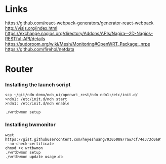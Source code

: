# Links

https://github.com/react-webpack-generators/generator-react-webpack
http://visjs.org/index.html
https://exchange.nagios.org/directory/Addons/APIs/Nagira--2D-Nagios-RESTful-API/details
https://sudoroom.org/wiki/Mesh/Monitoring#OpenWRT_Package:_nrpe
https://github.com/firehol/netdata


# Router

### Installing the launch script
```
scp ~/git/ndn-demo/ndn_ui/openwrt_rest/ndn ndn1:/etc/init.d/
>ndn1: /etc/init.d/ndn start
>ndn1: /etc/init.d/ndn enable

./wrtbwmon setup
```

### Installing bwmonitor
```
wget https://gist.githubusercontent.com/heyeshuang/9305089/raw/cf74e373c0a9f1fc0809bc1abfe2a759ae9eedb3/wrtbwmon --no-check-certificate
chmod +x wrtbwmon
./wrtbwmon setup
./wrtbwmon update usage.db
```
